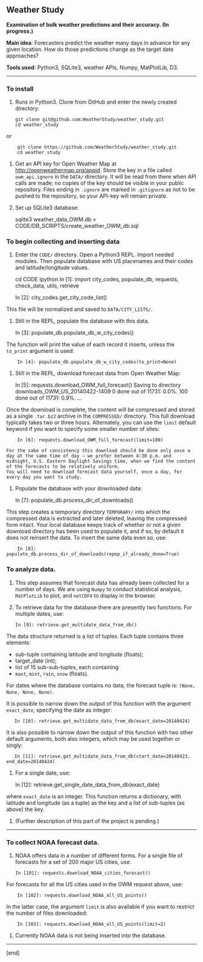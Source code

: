 ## Weather Study

**Examination of bulk weather predictions and their accuracy. (In progress.)**

**Main idea**: Forecasters predict the weather many days in advance for any given location. How do those predictions change as the target date approaches?

**Tools used**: Python3, SQLite3, weather APIs, Numpy, MatPlotLib, D3.

---

### To install

 1. Runs in Python3. Clone from GitHub and enter the newly created directory:

        git clone git@github.com:WeatherStudy/weather_study.git
        cd weather_study

   or 

        git clone https://github.com/WeatherStudy/weather_study.git
        cd weather_study

 1.  Get an API key for Open Weather Map at http://openweathermap.org/appid. Store the key in a file called `owm_api.ignore` in the `DATA/` directory. It will be read from there when API calls are made; no copies of the key should be visible in your public repository. Files ending in `.ignore` are marked in `.gitignore` as not to be pushed to the repository, so your API-key will remain private.

 1.  Set up SQLite3 database:

        sqlite3 weather_data_OWM.db < CODE/DB_SCRIPTS/create_weather_OWM_db.sql

### To begin collecting and inserting data

 1.  Enter the `CODE/` directory. Open a Python3 REPL. Import needed modules. Then populate database with US placenames and their codes and latitude/longitude values.

        cd CODE
        ipython
        In [1]: import city_codes, populate_db, requests, check_data, utils, retrieve
        
        In [2]: city_codes.get_city_code_list()

   This file will be normalized and saved to `DATA/CITY_LISTS/`.

 1.  Still in the REPL, populate the database with this data.

        In [3]: populate_db.populate_db_w_city_codes()

   The function will print the value of each record it inserts, unless the `to_print` argument is used:

        In [4]: populate_db.populate_db_w_city_codes(to_print=None)

 1.  Still in the REPL, download forecast data from Open Weather Map:

        In [5]: requests.download_OWM_full_forecast()
        Saving to directory downloads_OWM_US_20140422-1409
            0 done out of 11731: 0.0%.
            100 done out of 11731: 0.9%.
            ...

   Once the download is complete, the content will be compressed and stored as a single `.tar.bz2` archive in the `COMPRESSED/` directory. This full download typically takes two or three hours. Alternately, you can use the `limit` default keyword if you want to specify some smaller number of sites:

        In [6]: requests.download_OWM_full_forecast(limit=100)

    For the sake of consistency this download should be done only once a day at the same time of day — we prefer between 4:30 p.m. and midnight, U.S. Eastern Daylight Savings time, when we find the content of the forecasts to be relatively uniform. 
    You will need to download forecast data yourself, once a day, for every day you want to study.

 1.  Populate the database with your downloaded data:

        In [7]: populate_db.process_dir_of_downloads()

   This step creates a temporary directory `TEMPORARY/` into which the compressed data is extracted and later deleted, leaving the compressed form intact. Your local database keeps track of whether or not a given download directory has been used to populate it, and if so, by default it does not reinsert the data. To insert the same data even so, use:

        In [8]: populate_db.process_dir_of_downloads(repop_if_already_done=True)

### To analyze data.

 1. This step assumes that forecast data has already been collected for a number of days. We are using `Numpy` to conduct statistical analysis, `MatPlotLib` to plot, and `netCDF4` to display in the browser.
 1. To retrieve data for the database there are presently two functions. For multiple dates, use:

        In [9]: retrieve.get_multidate_data_from_db()

   The data structure returned is a list of tuples. Each tuple contains three elements:

   - sub-tuple containing latitude and longitude (floats);
   - target_date (int);
   - list of 15 sub-sub-tuples, each containing
   - `maxt`, `mint`, `rain`, `snow` (floats).

   For dates where the database contains no data, the forecast tuple is: `(None, None, None, None)`.

   It is possible to narrow down the output of this function with the argument `exact_date`, specifying the date as integer:
   
       In [10]: retrieve.get_multidate_data_from_db(exact_date=20140424)

   It is also possible to narrow down the output of this function with two other default arguments, both also integers, which may be used together or singly:
   
       In [11]: retrieve.get_multidate_data_from_db(start_date=20140423, end_date=20140424)

 1. For a single date, use:

       In [12]: retrieve.get_single_date_data_from_db(exact_date)

   where `exact_date` is an integer. This function returns a dictionary, with latitude and longitude (as a tuple) as the key and a list of sub-tuples (as above) the key.

 1. (Further description of this part of the project is pending.)

---

### To collect NOAA forecast data.

 1. NOAA offers data in a number of different forms. For a single file of forecasts for a set of 200 major US cities, use:

        In [101]: requests.download_NOAA_cities_forecast()

   For forecasts for all the US cities used in the OWM request above, use:

        In [102]: requests.download_NOAA_all_US_points()

   In the latter case, the argument `limit` is also available if you want to restrict the number of files downloaded:

        In [103]: requests.download_NOAA_all_US_points(limit=2)

 1. Currently NOAA data is not being inserted into the database.

---

[end]

